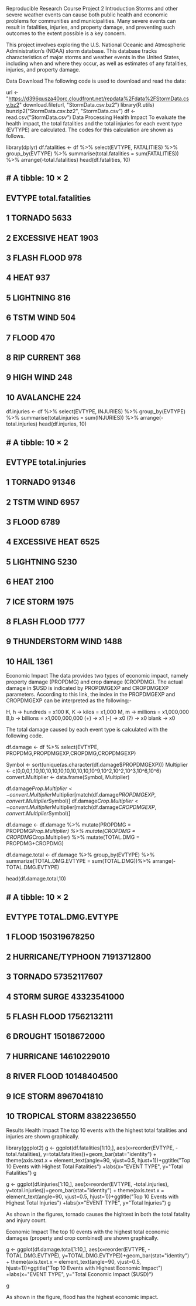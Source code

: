 Reproducible Research Course Project 2
Introduction
Storms and other severe weather events can cause both public health and economic problems for communities and municipalities. Many severe events can result in fatalities, injuries, and property damage, and preventing such outcomes to the extent possible is a key concern.

This project involves exploring the U.S. National Oceanic and Atmospheric Administration’s (NOAA) storm database. This database tracks characteristics of major storms and weather events in the United States, including when and where they occur, as well as estimates of any fatalities, injuries, and property damage.

Data Download
The following code is used to download and read the data:

url <- "https://d396qusza40orc.cloudfront.net/repdata%2Fdata%2FStormData.csv.bz2"
download.file(url, "StormData.csv.bz2")
library(R.utils)
bunzip2("StormData.csv.bz2", "StormData.csv")
df <- read.csv("StormData.csv")
Data Processing
Health Impact
To evaluate the health impact, the total fatalities and the total injuries for each event type (EVTYPE) are calculated. The codes for this calculation are shown as follows.

library(dplyr)
df.fatalities <- df %>% select(EVTYPE, FATALITIES) %>% group_by(EVTYPE) %>% summarise(total.fatalities = sum(FATALITIES)) %>% arrange(-total.fatalities)
head(df.fatalities, 10)
## # A tibble: 10 × 2
##            EVTYPE total.fatalities
##            <fctr>            <dbl>
## 1         TORNADO             5633
## 2  EXCESSIVE HEAT             1903
## 3     FLASH FLOOD              978
## 4            HEAT              937
## 5       LIGHTNING              816
## 6       TSTM WIND              504
## 7           FLOOD              470
## 8     RIP CURRENT              368
## 9       HIGH WIND              248
## 10      AVALANCHE              224
df.injuries <- df %>% select(EVTYPE, INJURIES) %>% group_by(EVTYPE) %>% summarise(total.injuries = sum(INJURIES)) %>% arrange(-total.injuries)
head(df.injuries, 10)
## # A tibble: 10 × 2
##               EVTYPE total.injuries
##               <fctr>          <dbl>
## 1            TORNADO          91346
## 2          TSTM WIND           6957
## 3              FLOOD           6789
## 4     EXCESSIVE HEAT           6525
## 5          LIGHTNING           5230
## 6               HEAT           2100
## 7          ICE STORM           1975
## 8        FLASH FLOOD           1777
## 9  THUNDERSTORM WIND           1488
## 10              HAIL           1361
Economic Impact
The data provides two types of economic impact, namely property damage (PROPDMG) and crop damage (CROPDMG). The actual damage in $USD is indicated by PROPDMGEXP and CROPDMGEXP parameters. According to this link, the index in the PROPDMGEXP and CROPDMGEXP can be interpreted as the following:-

H, h -> hundreds = x100
K, K -> kilos = x1,000
M, m -> millions = x1,000,000
B,b -> billions = x1,000,000,000
(+) -> x1
(-) -> x0
(?) -> x0
blank -> x0

The total damage caused by each event type is calculated with the following code.

df.damage <- df %>% select(EVTYPE, PROPDMG,PROPDMGEXP,CROPDMG,CROPDMGEXP)

Symbol <- sort(unique(as.character(df.damage$PROPDMGEXP)))
Multiplier <- c(0,0,0,1,10,10,10,10,10,10,10,10,10,10^9,10^2,10^2,10^3,10^6,10^6)
convert.Multiplier <- data.frame(Symbol, Multiplier)

df.damage$Prop.Multiplier <- convert.Multiplier$Multiplier[match(df.damage$PROPDMGEXP, convert.Multiplier$Symbol)]
df.damage$Crop.Multiplier <- convert.Multiplier$Multiplier[match(df.damage$CROPDMGEXP, convert.Multiplier$Symbol)]

df.damage <- df.damage %>% mutate(PROPDMG = PROPDMG*Prop.Multiplier) %>% mutate(CROPDMG = CROPDMG*Crop.Multiplier) %>% mutate(TOTAL.DMG = PROPDMG+CROPDMG)

df.damage.total <- df.damage %>% group_by(EVTYPE) %>% summarize(TOTAL.DMG.EVTYPE = sum(TOTAL.DMG))%>% arrange(-TOTAL.DMG.EVTYPE) 

head(df.damage.total,10)
## # A tibble: 10 × 2
##               EVTYPE TOTAL.DMG.EVTYPE
##               <fctr>            <dbl>
## 1              FLOOD     150319678250
## 2  HURRICANE/TYPHOON      71913712800
## 3            TORNADO      57352117607
## 4        STORM SURGE      43323541000
## 5        FLASH FLOOD      17562132111
## 6            DROUGHT      15018672000
## 7          HURRICANE      14610229010
## 8        RIVER FLOOD      10148404500
## 9          ICE STORM       8967041810
## 10    TROPICAL STORM       8382236550
Results
Health Impact
The top 10 events with the highest total fatalities and injuries are shown graphically.

library(ggplot2)
g <- ggplot(df.fatalities[1:10,], aes(x=reorder(EVTYPE, -total.fatalities), y=total.fatalities))+geom_bar(stat="identity") + theme(axis.text.x = element_text(angle=90, vjust=0.5, hjust=1))+ggtitle("Top 10 Events with Highest Total Fatalities") +labs(x="EVENT TYPE", y="Total Fatalities")
g


g <- ggplot(df.injuries[1:10,], aes(x=reorder(EVTYPE, -total.injuries), y=total.injuries))+geom_bar(stat="identity") + theme(axis.text.x = element_text(angle=90, vjust=0.5, hjust=1))+ggtitle("Top 10 Events with Highest Total Injuries") +labs(x="EVENT TYPE", y="Total Injuries")
g


As shown in the figures, tornado causes the hightest in both the total fatality and injury count.

Economic Impact
The top 10 events with the highest total economic damages (property and crop combined) are shown graphically.

g <- ggplot(df.damage.total[1:10,], aes(x=reorder(EVTYPE, -TOTAL.DMG.EVTYPE), y=TOTAL.DMG.EVTYPE))+geom_bar(stat="identity") + theme(axis.text.x = element_text(angle=90, vjust=0.5, hjust=1))+ggtitle("Top 10 Events with Highest Economic Impact") +labs(x="EVENT TYPE", y="Total Economic Impact ($USD)")

g


As shown in the figure, flood has the highest economic impact.
